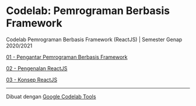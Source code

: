 # Codelab: Pemrograman Berbasis Framework
Codelab Pemrograman Berbasis Framework (ReactJS) | Semester Genap 2020/2021


[01 - Pengantar Pemrograman Berbasis Framework](01-pengantar-pbf/)

[02 - Pengenalan ReactJS](02-pengenalan-reactjs/)

[03 - Konsep ReactJS](03-konsep-reactjs/)

<hr>

Dibuat dengan [Google Codelab Tools](https://github.com/googlecodelabs/tools)
